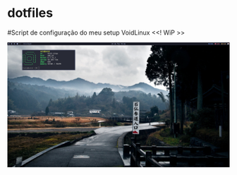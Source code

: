 # dotfiles
#Script de configuração do meu setup VoidLinux &lt;&lt;! WiP >>

![Setup](./.github/desktop.png)
